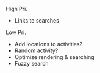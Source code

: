 High Pri.
* Links to searches

Low Pri.
* Add locations to activities?
* Random activity?
* Optimize rendering & searching
* Fuzzy search